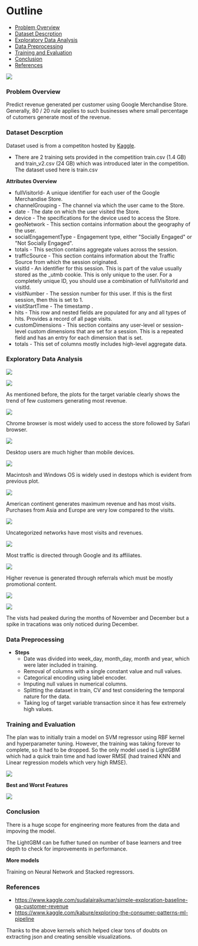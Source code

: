 # Outline
  - [Problem Overview](#problem-overview)
  - [Dataset Descrption](#dataset-descrption)
  - [Exploratory Data Analysis](#exploratory-data-analysis)
  - [Data Preprocessing](#data-preprocessing)
  - [Training and Evaluation](#training-and-evaluation)
  - [Conclusion](#conclusion)
  - [References](#references)

![](Snapshots/outline.png)

### Problem Overview

Predict revenue generated per customer using Google Merchandise Store. Generally, 80 / 20 rule applies to such businesses where small percentage of cutomers generate most of the revenue.



### Dataset Descrption

Dataset used is from a competiton hosted by [Kaggle](https://www.kaggle.com/c/ga-customer-revenue-prediction/data).

* There are 2 training sets provided in the competition train.csv (1.4 GB) and train_v2.csv (24 GB) which was introduced later in the competition. The dataset used here is train.csv 
  
**Attributes Overview** 
- fullVisitorId- A unique identifier for each user of the Google Merchandise Store.
- channelGrouping - The channel via which the user came to the Store.
- date - The date on which the user visited the Store.
- device - The specifications for the device used to access the Store.
- geoNetwork - This section contains information about the geography of the user.
- socialEngagementType - Engagement type, either "Socially Engaged" or "Not Socially Engaged".
- totals - This section contains aggregate values across the session.
- trafficSource - This section contains information about the Traffic Source from which the session originated.
- visitId - An identifier for this session. This is part of the value usually stored as the _utmb cookie. This is only unique to the user. For a completely unique ID, you should use a combination of fullVisitorId and visitId.
- visitNumber - The session number for this user. If this is the first session, then this is set to 1.
- visitStartTime - The timestamp .
- hits - This row and nested fields are populated for any and all types of hits. Provides a record of all page visits.
- customDimensions - This section contains any user-level or session-level custom dimensions that are set for a session. This is a repeated field and has an entry for each dimension that is set.
- totals - This set of columns mostly includes high-level aggregate data.

### Exploratory Data Analysis

![](Snapshots/Rev_dist1.png)

![](Snapshots/Rev_dist.png)

As mentioned before, the plots for the target variable clearly shows the trend of few customers generating most revenue.

![](Snapshots/Dev_Brw_dist.png)

Chrome browser is most widely used to access the store followed by Safari browser.


![](Snapshots/Dev_dist.png)

Desktop users are much higher than mobile devices.


![](Snapshots/Os_dist.png)

Macintosh and Windows OS is widely used in destops which is evident from previous plot.


![](Snapshots/Cont_dist.png)

American continent generates maximum revenue and has most visits. Purchases from Asia and Europe are very low compared to the visits.


![](Snapshots/Net_dist.png)

Uncategorized networks have most visits and revenues.


![](Snapshots/Traf_dist.png)

Most traffic is directed through Google and its affiliates.


![](Snapshots/Sourc_Dist.png)

Higher revenue is generated through referrals which must be mostly promotional content.


![](Snapshots/TimeV.png)

![](Snapshots/TimeR.png)

The vists had peaked during the months of November and December but a spike in tracations was only noticed during December.


### Data Preprocessing

* **Steps**
  - Date was divided into week_day, month_day, month and year, which were later included in training.
  - Removal of columns with a single constant value and null values.
  - Categorical encoding using label encoder.
  - Imputing null values in numerical columns.
  - Splitting the dataset in train, CV and test considering the temporal nature for the data.
  - Taking log of target variable transaction since it has few extremely high values.
 

### Training and Evaluation

The plan was to initially train a model on SVM regressor using RBF kernel and hyperparameter tuning. However, the training was taking forever to complete, so it had to be dropped. 
So the only model used is LightGBM which had a quick train time and had lower RMSE (had trained KNN and Linear regression models which very high RMSE).

![](Snapshots/hyp_tun.png)


**Best and Worst Features**


![](Snapshots/feat.png)


### Conclusion

There is a huge scope for engineering more features from the data and impoving the model. 

The LightGBM can be futher tuned on number of base learners and tree depth to check for improvements in performance.

**More models**

Training on Neural Network and Stacked regressors.  

### References

  - https://www.kaggle.com/sudalairajkumar/simple-exploration-baseline-ga-customer-revenue
  - https://www.kaggle.com/kabure/exploring-the-consumer-patterns-ml-pipeline
  
  Thanks to the above kernels which helped clear tons of doubts on extracting json and creating sensible visualizations.


